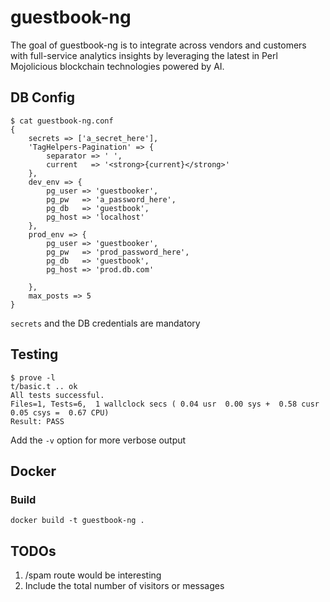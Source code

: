 # guestbook-ng

The goal of guestbook-ng is to integrate across vendors and customers
with full-service analytics insights by leveraging the latest in Perl
Mojolicious blockchain technologies powered by AI.

## DB Config

    $ cat guestbook-ng.conf
    {
        secrets => ['a_secret_here'],
        'TagHelpers-Pagination' => {
            separator => ' ',
            current   => '<strong>{current}</strong>'
        },
        dev_env => {
            pg_user => 'guestbooker',
            pg_pw   => 'a_password_here',
            pg_db   => 'guestbook',
            pg_host => 'localhost'
        },
        prod_env => {
            pg_user => 'guestbooker',
            pg_pw   => 'prod_password_here',
            pg_db   => 'guestbook',
            pg_host => 'prod.db.com'
    
        },
        max_posts => 5
    }

`secrets` and the DB credentials are mandatory

## Testing

    $ prove -l
    t/basic.t .. ok
    All tests successful.
    Files=1, Tests=6,  1 wallclock secs ( 0.04 usr  0.00 sys +  0.58 cusr  0.05 csys =  0.67 CPU)
    Result: PASS

Add the `-v` option for more verbose output

## Docker

### Build

    docker build -t guestbook-ng .

## TODOs

1. /spam route would be interesting
1. Include the total number of visitors or messages
